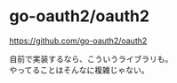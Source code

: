 # go-oauth2/oauth2

https://github.com/go-oauth2/oauth2

自前で実装するなら、こういうライブラリも。  
やってることはそんなに複雑じゃない。
